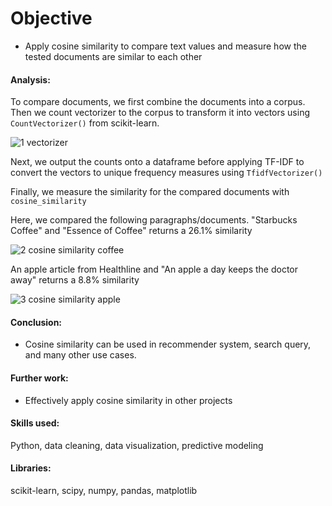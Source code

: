 # Objective
- Apply cosine similarity to compare text values and measure how the tested documents are similar to each other



#### Analysis:

To compare documents, we first combine the documents into a corpus.
Then we count vectorizer to the corpus to transform it into vectors using `CountVectorizer()` from scikit-learn.

![1 vectorizer](https://user-images.githubusercontent.com/36130927/121612203-e8035580-ca27-11eb-9273-dd7cf4eb7eb7.png)


Next, we output the counts onto a dataframe before applying TF-IDF to convert the vectors to unique frequency measures using `TfidfVectorizer()`

Finally, we measure the similarity for the compared documents with `cosine_similarity`

Here, we compared the following paragraphs/documents.
"Starbucks Coffee" and "Essence of Coffee" returns a 26.1% similarity

![2 cosine similarity coffee](https://user-images.githubusercontent.com/36130927/121612216-eb96dc80-ca27-11eb-967b-d999ef1036fd.png)


An apple article from Healthline and "An apple a day keeps the doctor away" returns a 8.8% similarity

![3 cosine similarity apple](https://user-images.githubusercontent.com/36130927/121612218-edf93680-ca27-11eb-9a45-711b510c6f5c.png)


#### Conclusion:
- Cosine similarity can be used in recommender system, search query, and many other use cases.



#### Further work:
- Effectively apply cosine similarity in other projects


#### Skills used:
Python, data cleaning, data visualization, predictive modeling


#### Libraries:
scikit-learn, scipy, numpy, pandas, matplotlib
